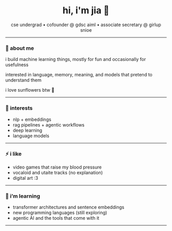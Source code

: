 <h1 align="center">hi, i'm jia 🍓</h1>
<p align="center">cse undergrad • cofounder @ gdsc aiml • associate secretary @ girlup snioe</p>

---

### 🐝 about me

i build machine learning things, mostly for fun and occasionally for usefulness  

interested in language, memory, meaning, and models that pretend to understand them

i love sunflowers btw 🌻

---

### 🦈 interests

- nlp + embeddings  
- rag pipelines + agentic workflows  
- deep learning  
- language models

---

### ⚡ i like

- video games that raise my blood pressure 
- vocaloid and utaite tracks (no explanation)  
- digital art :3

---

### 📔 i’m learning

- transformer architectures and sentence embeddings  
- new programming languages (still exploring)  
- agentic AI and the tools that come with it  

---
